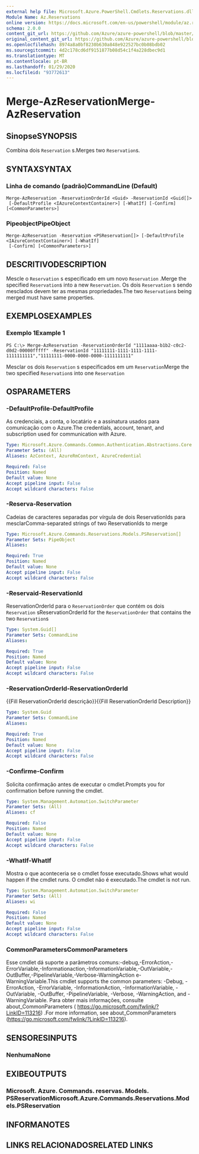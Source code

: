 ```yaml
---
external help file: Microsoft.Azure.PowerShell.Cmdlets.Reservations.dll-Help.xml
Module Name: Az.Reservations
online version: https://docs.microsoft.com/en-us/powershell/module/az.reservations/merge-azreservation
schema: 2.0.0
content_git_url: https://github.com/Azure/azure-powershell/blob/master/src/Reservations/Reservations/help/Merge-AzReservation.md
original_content_git_url: https://github.com/Azure/azure-powershell/blob/master/src/Reservations/Reservations/help/Merge-AzReservation.md
ms.openlocfilehash: 8974a8a0bf8230b630a848e922527bc0b08bdb02
ms.sourcegitcommit: 4d2c178cd6df9151877b08d54c1f4a228dbec9d1
ms.translationtype: MT
ms.contentlocale: pt-BR
ms.lasthandoff: 01/29/2020
ms.locfileid: "93772613"
---
```

# <span data-ttu-id="0a288-101">Merge-AzReservation</span><span class="sxs-lookup"><span data-stu-id="0a288-101">Merge-AzReservation</span></span>

## <span data-ttu-id="0a288-102">Sinopse</span><span class="sxs-lookup"><span data-stu-id="0a288-102">SYNOPSIS</span></span>
<span data-ttu-id="0a288-103">Combina dois `Reservation` s.</span><span class="sxs-lookup"><span data-stu-id="0a288-103">Merges two `Reservation`s.</span></span>

## <span data-ttu-id="0a288-104">SYNTAX</span><span class="sxs-lookup"><span data-stu-id="0a288-104">SYNTAX</span></span>

### <span data-ttu-id="0a288-105">Linha de comando (padrão)</span><span class="sxs-lookup"><span data-stu-id="0a288-105">CommandLine (Default)</span></span>
```
Merge-AzReservation -ReservationOrderId <Guid> -ReservationId <Guid[]>
 [-DefaultProfile <IAzureContextContainer>] [-WhatIf] [-Confirm] [<CommonParameters>]
```

### <span data-ttu-id="0a288-106">Pipeobject</span><span class="sxs-lookup"><span data-stu-id="0a288-106">PipeObject</span></span>
```
Merge-AzReservation -Reservation <PSReservation[]> [-DefaultProfile <IAzureContextContainer>] [-WhatIf]
 [-Confirm] [<CommonParameters>]
```

## <span data-ttu-id="0a288-107">DESCRITIVO</span><span class="sxs-lookup"><span data-stu-id="0a288-107">DESCRIPTION</span></span>
<span data-ttu-id="0a288-108">Mescle o `Reservation` s especificado em um novo `Reservation` .</span><span class="sxs-lookup"><span data-stu-id="0a288-108">Merge the specified `Reservation`s into a new `Reservation`.</span></span> <span data-ttu-id="0a288-109">Os dois `Reservation` s sendo mesclados devem ter as mesmas propriedades.</span><span class="sxs-lookup"><span data-stu-id="0a288-109">The two `Reservation`s being merged must have same properties.</span></span>

## <span data-ttu-id="0a288-110">EXEMPLOS</span><span class="sxs-lookup"><span data-stu-id="0a288-110">EXAMPLES</span></span>

### <span data-ttu-id="0a288-111">Exemplo 1</span><span class="sxs-lookup"><span data-stu-id="0a288-111">Example 1</span></span>
```
PS C:\> Merge-AzReservation -ReservationOrderId "1111aaaa-b1b2-c0c2-d0d2-00000fffff" -ReservationId "11111111-1111-1111-1111-1111111111","11111111-0000-0000-0000-1111111111"
```

<span data-ttu-id="0a288-112">Mesclar os dois `Reservation` s especificados em um `Reservation`</span><span class="sxs-lookup"><span data-stu-id="0a288-112">Merge the two specified `Reservation`s into one `Reservation`</span></span>

## <span data-ttu-id="0a288-113">OS</span><span class="sxs-lookup"><span data-stu-id="0a288-113">PARAMETERS</span></span>

### <span data-ttu-id="0a288-114">-DefaultProfile</span><span class="sxs-lookup"><span data-stu-id="0a288-114">-DefaultProfile</span></span>
<span data-ttu-id="0a288-115">As credenciais, a conta, o locatário e a assinatura usados para comunicação com o Azure.</span><span class="sxs-lookup"><span data-stu-id="0a288-115">The credentials, account, tenant, and subscription used for communication with Azure.</span></span>

```yaml
Type: Microsoft.Azure.Commands.Common.Authentication.Abstractions.Core.IAzureContextContainer
Parameter Sets: (All)
Aliases: AzContext, AzureRmContext, AzureCredential

Required: False
Position: Named
Default value: None
Accept pipeline input: False
Accept wildcard characters: False
```

### <span data-ttu-id="0a288-116">-Reserva</span><span class="sxs-lookup"><span data-stu-id="0a288-116">-Reservation</span></span>
<span data-ttu-id="0a288-117">Cadeias de caracteres separadas por vírgula de dois ReservationIds para mesclar</span><span class="sxs-lookup"><span data-stu-id="0a288-117">Comma-separated strings of two ReservationIds to merge</span></span>

```yaml
Type: Microsoft.Azure.Commands.Reservations.Models.PSReservation[]
Parameter Sets: PipeObject
Aliases:

Required: True
Position: Named
Default value: None
Accept pipeline input: False
Accept wildcard characters: False
```

### <span data-ttu-id="0a288-118">-Reservaid</span><span class="sxs-lookup"><span data-stu-id="0a288-118">-ReservationId</span></span>
<span data-ttu-id="0a288-119">ReservationOrderId para o `ReservationOrder` que contém os dois `Reservation` s</span><span class="sxs-lookup"><span data-stu-id="0a288-119">ReservationOrderId for the `ReservationOrder` that contains the two `Reservation`s</span></span>

```yaml
Type: System.Guid[]
Parameter Sets: CommandLine
Aliases:

Required: True
Position: Named
Default value: None
Accept pipeline input: False
Accept wildcard characters: False
```

### <span data-ttu-id="0a288-120">-ReservationOrderId</span><span class="sxs-lookup"><span data-stu-id="0a288-120">-ReservationOrderId</span></span>
<span data-ttu-id="0a288-121">{{Fill ReservationOrderId descrição}}</span><span class="sxs-lookup"><span data-stu-id="0a288-121">{{Fill ReservationOrderId Description}}</span></span>

```yaml
Type: System.Guid
Parameter Sets: CommandLine
Aliases:

Required: True
Position: Named
Default value: None
Accept pipeline input: False
Accept wildcard characters: False
```

### <span data-ttu-id="0a288-122">-Confirme</span><span class="sxs-lookup"><span data-stu-id="0a288-122">-Confirm</span></span>
<span data-ttu-id="0a288-123">Solicita confirmação antes de executar o cmdlet.</span><span class="sxs-lookup"><span data-stu-id="0a288-123">Prompts you for confirmation before running the cmdlet.</span></span>

```yaml
Type: System.Management.Automation.SwitchParameter
Parameter Sets: (All)
Aliases: cf

Required: False
Position: Named
Default value: None
Accept pipeline input: False
Accept wildcard characters: False
```

### <span data-ttu-id="0a288-124">-WhatIf</span><span class="sxs-lookup"><span data-stu-id="0a288-124">-WhatIf</span></span>
<span data-ttu-id="0a288-125">Mostra o que aconteceria se o cmdlet fosse executado.</span><span class="sxs-lookup"><span data-stu-id="0a288-125">Shows what would happen if the cmdlet runs.</span></span> <span data-ttu-id="0a288-126">O cmdlet não é executado.</span><span class="sxs-lookup"><span data-stu-id="0a288-126">The cmdlet is not run.</span></span>

```yaml
Type: System.Management.Automation.SwitchParameter
Parameter Sets: (All)
Aliases: wi

Required: False
Position: Named
Default value: None
Accept pipeline input: False
Accept wildcard characters: False
```

### <span data-ttu-id="0a288-127">CommonParameters</span><span class="sxs-lookup"><span data-stu-id="0a288-127">CommonParameters</span></span>
<span data-ttu-id="0a288-128">Esse cmdlet dá suporte a parâmetros comuns:-debug,-ErrorAction,-ErrorVariable,-Informationaction,-InformationVariable,-OutVariable,-OutBuffer,-PipelineVariable,-Verbose-WarningAction e-WarningVariable.</span><span class="sxs-lookup"><span data-stu-id="0a288-128">This cmdlet supports the common parameters: -Debug, -ErrorAction, -ErrorVariable, -InformationAction, -InformationVariable, -OutVariable, -OutBuffer, -PipelineVariable, -Verbose, -WarningAction, and -WarningVariable.</span></span> <span data-ttu-id="0a288-129">Para obter mais informações, consulte about_CommonParameters ( https://go.microsoft.com/fwlink/?LinkID=113216) .</span><span class="sxs-lookup"><span data-stu-id="0a288-129">For more information, see about_CommonParameters (https://go.microsoft.com/fwlink/?LinkID=113216).</span></span>

## <span data-ttu-id="0a288-130">SENSORES</span><span class="sxs-lookup"><span data-stu-id="0a288-130">INPUTS</span></span>

### <span data-ttu-id="0a288-131">Nenhuma</span><span class="sxs-lookup"><span data-stu-id="0a288-131">None</span></span>

## <span data-ttu-id="0a288-132">EXIBE</span><span class="sxs-lookup"><span data-stu-id="0a288-132">OUTPUTS</span></span>

### <span data-ttu-id="0a288-133">Microsoft. Azure. Commands. reservas. Models. PSReservation</span><span class="sxs-lookup"><span data-stu-id="0a288-133">Microsoft.Azure.Commands.Reservations.Models.PSReservation</span></span>

## <span data-ttu-id="0a288-134">INFORMA</span><span class="sxs-lookup"><span data-stu-id="0a288-134">NOTES</span></span>

## <span data-ttu-id="0a288-135">LINKS RELACIONADOS</span><span class="sxs-lookup"><span data-stu-id="0a288-135">RELATED LINKS</span></span>
